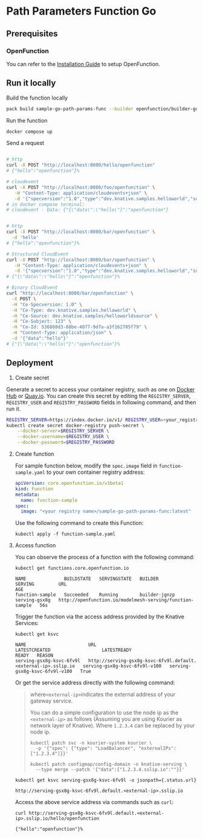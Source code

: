 # Path Parameters Function Go

## Prerequisites

### OpenFunction

You can refer to the [Installation Guide](https://github.com/OpenFunction/OpenFunction#install-openfunction) to setup OpenFunction.

## Run it locally

Build the function locally

```sh
pack build sample-go-path-params-func --builder openfunction/builder-go:v2.3.0-1.16 --env FUNC_NAME="pathParametersFunction"  --env FUNC_CLEAR_SOURCE=true
```

Run the function

```sh
docker compose up
```

Send a request

```sh

# http
curl -X POST "http://localhost:8080/hello/openfunction"
# {"hello":"openfunction"}% 

# cloudevent
curl -X POST "http://localhost:8080/foo/openfunction" \
   -H "Content-Type: application/cloudevents+json" \
   -d '{"specversion":"1.0","type":"dev.knative.samples.helloworld","source":"dev.knative.samples/helloworldsource","id":"536808d3-88be-4077-9d7a-a3f162705f79","data":{"data":"hello"}}'
# in docker compose terminal:
# cloudevent - Data: {"{\"data\":\"hello\"}":"openfunction"}


# http
curl -X POST "http://localhost:8080/bar/openfunction" \
  -d 'hello'
# {"hello":"openfunction"}%  

# Structured CloudEvent
curl -X POST "http://localhost:8080/bar/openfunction" \
   -H "Content-Type: application/cloudevents+json" \
   -d '{"specversion":"1.0","type":"dev.knative.samples.helloworld","source":"dev.knative.samples/helloworldsource","id":"536808d3-88be-4077-9d7a-a3f162705f79","data":{"data":"hello"}}'
# {"{\"data\":\"hello\"}":"openfunction"}%

# Binary CloudEvent
curl "http://localhost:8080/bar/openfunction" \
  -X POST \
  -H "Ce-Specversion: 1.0" \
  -H "Ce-Type: dev.knative.samples.helloworld" \
  -H "Ce-Source: dev.knative.samples/helloworldsource" \
  -H "Ce-Subject: 123" \
  -H "Ce-Id: 536808d3-88be-4077-9d7a-a3f162705f79" \
  -H "Content-Type: application/json" \
  -d '{"data":"hello"}'
# {"{\"data\":\"hello\"}":"openfunction"}%
```


## Deployment

1. Create secret

Generate a secret to access your container registry, such as one on [Docker Hub](https://hub.docker.com/) or [Quay.io](https://quay.io/).
You can create this secret by editing the ``REGISTRY_SERVER``, ``REGISTRY_USER`` and ``REGISTRY_PASSWORD`` fields in following command, and then run it.

  ```bash
  REGISTRY_SERVER=https://index.docker.io/v1/ REGISTRY_USER=<your_registry_user> REGISTRY_PASSWORD=<your_registry_password>
  kubectl create secret docker-registry push-secret \
      --docker-server=$REGISTRY_SERVER \
      --docker-username=$REGISTRY_USER \
      --docker-password=$REGISTRY_PASSWORD
  ```

2. Create function

   For sample function below, modify the ``spec.image`` field in ``function-sample.yaml`` to your own container registry address:

    ```yaml
    apiVersion: core.openfunction.io/v1beta1
    kind: Function
    metadata:
      name: function-sample
    spec:
      image: "<your registry name>/sample-go-path-params-func:latest"
    ```

   Use the following command to create this Function:

    ```shell
    kubectl apply -f function-sample.yaml
    ```

3. Access function

   You can observe the process of a function with the following command:

    ```shell
   kubectl get functions.core.openfunction.io
   
   NAME              BUILDSTATE   SERVINGSTATE   BUILDER         SERVING         URL                                                        AGE
   function-sample   Succeeded    Running        builder-jgnzp   serving-gsx8g   http://openfunction.io/modelmesh-serving/function-sample   56s
    ```
   
   Trigger the function via the access address provided by the Knative Services:

    ```shell
    kubectl get ksvc
     
    NAME                       URL                                                            LATESTCREATED                   LATESTREADY                     READY   REASON
    serving-gsx8g-ksvc-6fv9l   http://serving-gsx8g-ksvc-6fv9l.default.<external-ip>.sslip.io   serving-gsx8g-ksvc-6fv9l-v100   serving-gsx8g-ksvc-6fv9l-v100   True
    ```
   
   Or get the service address directly with the following command:
   
   > where` <external-ip> `indicates the external address of your gateway service.
   >
   > You can do a simple configuration to use the node ip as the `<external-ip>` as follows  (Assuming you are using Kourier as network layer of Knative). Where `1.2.3.4` can be replaced by your node ip.
   >
   > ```shell
    > kubectl patch svc -n kourier-system kourier \
    >   -p '{"spec": {"type": "LoadBalancer", "externalIPs": ["1.2.3.4"]}}'
    > 
    > kubectl patch configmap/config-domain -n knative-serving \
    >   --type merge --patch '{"data":{"1.2.3.4.sslip.io":""}}'
    > ```
   
    ```shell
    kubectl get ksvc serving-gsx8g-ksvc-6fv9l -o jsonpath={.status.url}
     
    http://serving-gsx8g-ksvc-6fv9l.default.<external-ip>.sslip.io
    ```
   
   Access the above service address via commands such as ``curl``:
   
    ```shell
    curl http://serving-gsx8g-ksvc-6fv9l.default.<external-ip>.sslip.io/hello/openfunction
     
    {"hello":"openfunction"}% 
    ```